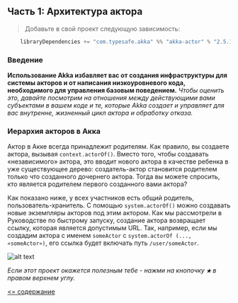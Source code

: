 ## Часть 1: Архитектура актора

>Добавьте в свой проект следующую зависимость:
```scala
    libraryDependencies += "com.typesafe.akka" %% "akka-actor" % "2.5.17"
```

### Введение

**Использование Akka избавляет вас от создания инфраструктуры для системы акторов и от написания низкоуровневого кода, 
необходимого для управления базовым поведением.** _Чтобы оценить это, давайте посмотрим на отношения между действующими вами 
субъектами в вашем коде и те, которые Akka создает и управляет для вас внутренне, жизненный цикл актора и обработку отказа._

### Иерархия акторов в Акка

Актор в Акке всегда принадлежит родителям. Как правило, вы создаете актора, вызывая `context.actorOf()`. Вместо того, 
чтобы создавать «независимого» актора, это вводит нового актора в качестве ребенка в уже существующее дерево: создатель-актор 
становится родителем только что созданного дочернего актора. Тогда вы можете спросить, кто является родителем первого 
созданного вами актора?

Как показано ниже, у всех участников есть общий родитель, пользователь-хранитель. С помощью `system.actorOf()` можно создавать 
новые экземпляры акторов под этим актором. Как мы рассмотрели в Руководстве по быстрому запуску, создание актора возвращает 
ссылку, которая является допустимым URL. Так, например, если мы создадим актора с именем `someActor` с 
`system.actorOf (..., «someActor»)`, его ссылка будет включать путь `/user/someActor`.

![alt text](https://github.com/steklopod/akka/blob/akka_starter/src/main/resources/images/actor_top_tree.png "actor_top_tree")


_Если этот проект окажется полезным тебе - нажми на кнопочку **`★`** в правом верхнем углу._

[<= содержание](https://github.com/steklopod/akka/blob/akka_starter/readme.md)